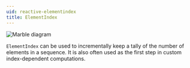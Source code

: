 ```yaml
---
uid: reactive-elementindex
title: ElementIndex
---
```


![Marble diagram](~/images/reactive-elementindex.svg)

`ElementIndex` can be used to incrementally keep a tally of the number of elements in a sequence. It is also often used as the first step in custom index-dependent computations.
